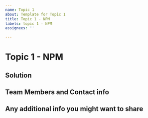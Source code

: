 ```yaml
---
name: Topic 1
about: Template for Topic 1
title: Topic 1 - NPM
labels: topic 1 - NPM
assignees: ''

---
```


# Topic 1 - NPM

##  Solution


## Team Members and Contact info


## Any additional info you might want to share
